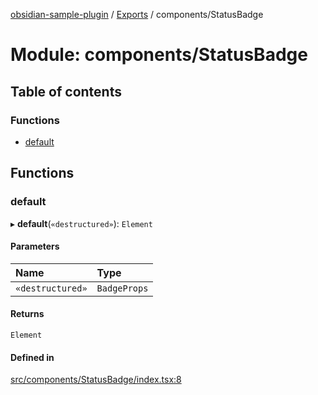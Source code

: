 [obsidian-sample-plugin](../README.md) / [Exports](../modules.md) / components/StatusBadge

# Module: components/StatusBadge

## Table of contents

### Functions

- [default](components_StatusBadge.md#default)

## Functions

### default

▸ **default**(`«destructured»`): `Element`

#### Parameters

| Name | Type |
| :------ | :------ |
| `«destructured»` | `BadgeProps` |

#### Returns

`Element`

#### Defined in

[src/components/StatusBadge/index.tsx:8](https://github.com/dromse/personal-grind-manager/blob/f78d691/src/components/StatusBadge/index.tsx#L8)
